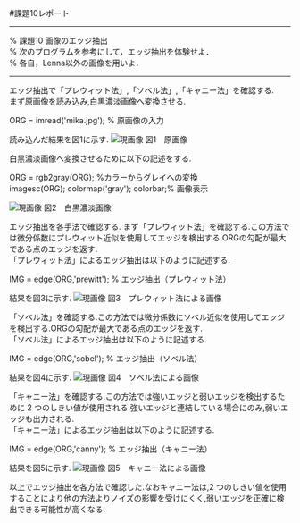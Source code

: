 #課題10レポート
___
% 課題10 画像のエッジ抽出   
% 次のプログラムを参考にして，エッジ抽出を体験せよ．  
% 各自，Lenna以外の画像を用いよ．
___
エッジ抽出で「プレウィット法」,「ソベル法」,「キャニー法」を確認する.  
まず原画像を読み込み,白黒濃淡画像へ変換させる.

ORG = imread('mika.jpg'); % 原画像の入力

読み込んだ結果を図1に示す.
![現画像](https://github.com/fujikawabata/MATLAB/blob/master/image/mika.jpg)
図1　原画像

白黒濃淡画像へ変換させるために以下の記述をする.

ORG = rgb2gray(ORG); %カラーからグレイへの変換  
imagesc(ORG); colormap('gray'); colorbar;% 画像表示

![現画像](https://github.com/fujikawabata/MATLAB/blob/master/image/kadai10/kadai10-1.jpg)
図2　白黒濃淡画像

エッジ抽出を各手法で確認する.
まず「プレウィット法」を確認する.この方法では微分係数にプレウィット近似を使用してエッジを検出する.ORGの勾配が最大である点のエッジを返す.  
「プレウィット法」によるエッジ抽出は以下のように記述する.

IMG = edge(ORG,'prewitt'); % エッジ抽出（プレウィット法）

結果を図3に示す.
![現画像](https://github.com/fujikawabata/MATLAB/blob/master/image/kadai10/kadai10-2.jpg)
図3　プレウィット法による画像

「ソベル法」を確認する.この方法では微分係数にソベル近似を使用してエッジを検出する.ORGの勾配が最大である点のエッジを返す.  
「ソベル法」によるエッジ抽出は以下のように記述する.

IMG = edge(ORG,'sobel'); % エッジ抽出（ソベル法）

結果を図4に示す.
![現画像](https://github.com/fujikawabata/MATLAB/blob/master/image/kadai10/kadai10-3.jpg)
図4　ソベル法による画像

「キャニー法」を確認する.この方法では強いエッジと弱いエッジを検出するために 2 つのしきい値が使用される.強いエッジと連結している場合にのみ,弱いエッジも出力される.  
「キャニー法」によるエッジ抽出は以下のように記述する.

IMG = edge(ORG,'canny'); % エッジ抽出（キャニー法）

結果を図5に示す.
![現画像](https://github.com/fujikawabata/MATLAB/blob/master/image/kadai10/kadai10-4.jpg)
図5　キャニー法による画像

以上でエッジ抽出を各方法で確認した.なおキャニー法は,2 つのしきい値を使用することにより他の方法よりノイズの影響を受けにくく,弱いエッジを正確に検出できる可能性が高くなる.
